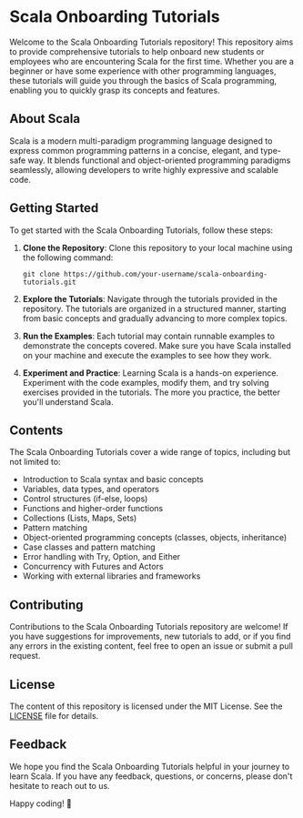 # Scala Onboarding Tutorials

Welcome to the Scala Onboarding Tutorials repository! This repository aims to provide comprehensive tutorials to help onboard new students or employees who are encountering Scala for the first time. Whether you are a beginner or have some experience with other programming languages, these tutorials will guide you through the basics of Scala programming, enabling you to quickly grasp its concepts and features.

## About Scala

Scala is a modern multi-paradigm programming language designed to express common programming patterns in a concise, elegant, and type-safe way. It blends functional and object-oriented programming paradigms seamlessly, allowing developers to write highly expressive and scalable code.

## Getting Started

To get started with the Scala Onboarding Tutorials, follow these steps:

1. **Clone the Repository**: Clone this repository to your local machine using the following command:

   ```
   git clone https://github.com/your-username/scala-onboarding-tutorials.git
   ```

2. **Explore the Tutorials**: Navigate through the tutorials provided in the repository. The tutorials are organized in a structured manner, starting from basic concepts and gradually advancing to more complex topics.

3. **Run the Examples**: Each tutorial may contain runnable examples to demonstrate the concepts covered. Make sure you have Scala installed on your machine and execute the examples to see how they work.

4. **Experiment and Practice**: Learning Scala is a hands-on experience. Experiment with the code examples, modify them, and try solving exercises provided in the tutorials. The more you practice, the better you'll understand Scala.

## Contents

The Scala Onboarding Tutorials cover a wide range of topics, including but not limited to:

- Introduction to Scala syntax and basic concepts
- Variables, data types, and operators
- Control structures (if-else, loops)
- Functions and higher-order functions
- Collections (Lists, Maps, Sets)
- Pattern matching
- Object-oriented programming concepts (classes, objects, inheritance)
- Case classes and pattern matching
- Error handling with Try, Option, and Either
- Concurrency with Futures and Actors
- Working with external libraries and frameworks

## Contributing

Contributions to the Scala Onboarding Tutorials repository are welcome! If you have suggestions for improvements, new tutorials to add, or if you find any errors in the existing content, feel free to open an issue or submit a pull request.

## License

The content of this repository is licensed under the MIT License. See the [LICENSE](https://opensource.org/license/mit) file for details.

## Feedback

We hope you find the Scala Onboarding Tutorials helpful in your journey to learn Scala. If you have any feedback, questions, or concerns, please don't hesitate to reach out to us.

Happy coding! 🚀
